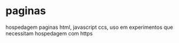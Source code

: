 # paginas
hospedagem paginas html, javascript ccs, uso em experimentos que necessitam hospedagem com https
